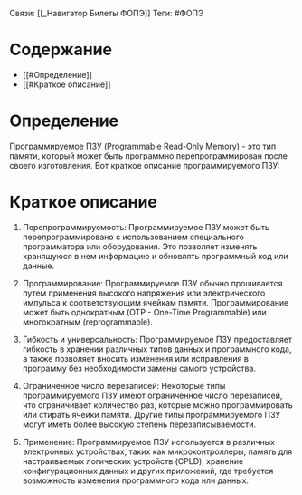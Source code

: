 Связи: [[_Навигатор Билеты ФОПЭ]]
Теги: #ФОПЭ 

# Содержание
- [[#Определение]]
- [[#Краткое описание]]

# Определение
Программируемое ПЗУ (Programmable Read-Only Memory) - это тип памяти, который может быть программно перепрограммирован после своего изготовления. Вот краткое описание программируемого ПЗУ:

# Краткое описание
1. Перепрограммируемость: Программируемое ПЗУ может быть перепрограммировано с использованием специального программатора или оборудования. Это позволяет изменять хранящуюся в нем информацию и обновлять программный код или данные.
    
2. Программирование: Программируемое ПЗУ обычно прошивается путем применения высокого напряжения или электрического импульса к соответствующим ячейкам памяти. Программирование может быть однократным (OTP - One-Time Programmable) или многократным (reprogrammable).
    
3. Гибкость и универсальность: Программируемое ПЗУ предоставляет гибкость в хранении различных типов данных и программного кода, а также позволяет вносить изменения или исправления в программу без необходимости замены самого устройства.
    
4. Ограниченное число перезаписей: Некоторые типы программируемого ПЗУ имеют ограниченное число перезаписей, что ограничивает количество раз, которые можно программировать или стирать ячейки памяти. Другие типы программируемого ПЗУ могут иметь более высокую степень перезаписываемости.
    
5. Применение: Программируемое ПЗУ используется в различных электронных устройствах, таких как микроконтроллеры, память для настраиваемых логических устройств (CPLD), хранение конфигурационных данных и других приложений, где требуется возможность изменения программного кода или данных.